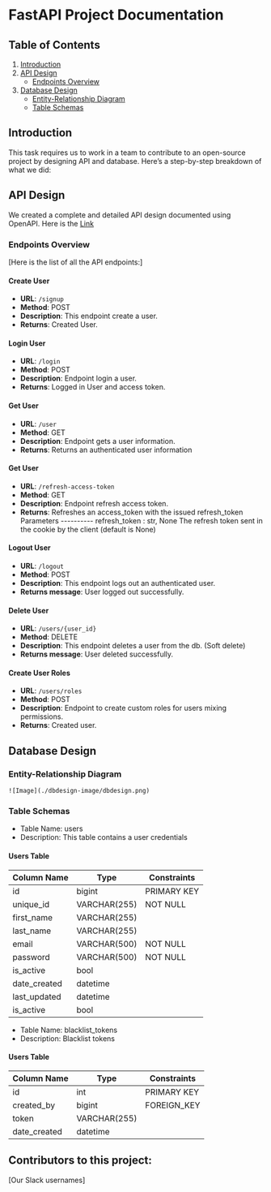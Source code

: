 # FastAPI Project Documentation

## Table of Contents
1. [Introduction](#introduction)
2. [API Design](#api-design)
   - [Endpoints Overview](#endpoints-overview)
3. [Database Design](#database-design)
   - [Entity-Relationship Diagram](#entity-relationship-diagram)
   - [Table Schemas](#table-schemas)


## Introduction
This task requires us to work in a team to contribute to an open-source project by designing API and database. Here’s a step-by-step breakdown of what we did:

## API Design
We created a complete and detailed API design documented using OpenAPI. Here is the [Link](https://app.swaggerhub.com/apis-docs/ISRAELBOLUWATIFE17/hng-task/0.1.0#/Auth/signup)

### Endpoints Overview
[Here is the list of all the API endpoints:]


#### Create User
- **URL**: `/signup`
- **Method**: POST
- **Description**: This endpoint create a user.
- **Returns**: Created User.

#### Login User
- **URL**: `/login`
- **Method**: POST
- **Description**: Endpoint login a user.
- **Returns**: Logged in User and access token.

#### Get User
- **URL**: `/user`
- **Method**: GET
- **Description**: Endpoint gets a user information.
- **Returns**: Returns an authenticated user information

#### Get User
- **URL**: `/refresh-access-token`
- **Method**: GET
- **Description**: Endpoint refresh access token.
- **Returns**: Refreshes an access_token with the issued refresh_token Parameters ---------- refresh_token : str, None The refresh token sent in the cookie by the client (default is None)

#### Logout User
- **URL**: `/logout`
- **Method**: POST
- **Description**: This endpoint logs out an authenticated user.
- **Returns message**: User logged out successfully.

#### Delete User
- **URL**: `/users/{user_id}`
- **Method**: DELETE
- **Description**: This endpoint deletes a user from the db. (Soft delete)
- **Returns message**: User deleted successfully.

#### Create User Roles
- **URL**: `/users/roles`
- **Method**: POST
- **Description**: Endpoint to create custom roles for users mixing permissions.
- **Returns**: Created user.




## Database Design

### Entity-Relationship Diagram
`![Image](./dbdesign-image/dbdesign.png)`

### Table Schemas
- Table Name: users
- Description: This table contains a user credentials

#### Users Table
| Column Name | Type | Constraints |
|-------------|------|-------------|
| id | bigint | PRIMARY KEY |
| unique_id | VARCHAR(255) | NOT NULL |
| first_name | VARCHAR(255) | 
| last_name | VARCHAR(255) | 
| email | VARCHAR(500) | NOT NULL |
| password | VARCHAR(500) | NOT NULL |
| is_active | bool | 
| date_created | datetime | 
| last_updated | datetime | 
| is_active | bool |


- Table Name: blacklist_tokens
- Description: Blacklist tokens

#### Users Table
| Column Name | Type | Constraints |
|-------------|------|-------------|
| id | int | PRIMARY KEY |
| created_by | bigint | FOREIGN_KEY |
| token | VARCHAR(255) | 
| date_created | datetime | 



## Contributors to this project:
[Our Slack usernames]

